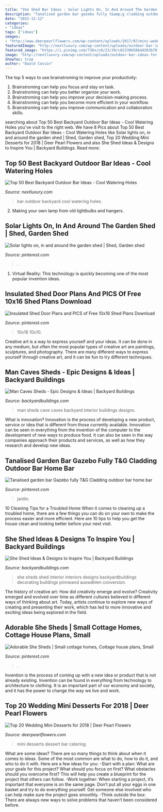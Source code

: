 ```yaml
---
title: "She Shed Bar Ideas : Solar Lights On, In And Around The Garden Shed"
description: "Tanalised garden bar gazebo fully t&amp;g cladding outdoor bar home bar"
date: "2022-12-12"
categories:
- "ideas"
tags: ["ideas"]
images:
- "http://www.deerpearlflowers.com/wp-content/uploads/2017/07/mini-wedding-dessert-bar.jpg"
featuredImage: "http://nextluxury.com/wp-content/uploads/outdoor-bar-ideas-for-backyard.jpg"
featured_image: "https://i.pinimg.com/736x/c0/23/39/c0233965864d263b70f583cf7a806107--home-bar-decor-bar-home.jpg"
image: "http://nextluxury.com/wp-content/uploads/outdoor-bar-ideas-for-backyard.jpg"
ShowToc: true
author: "Ewald Cassin"
---
```



The top 5 ways to use brainstroming to improve your productivity:
1. Brainstroming can help you focus and stay on task.
2. Brainstroming can help you better organize your work.
3. Brainstroming can help you improve your decision-making process.
4. Brainstroming can help you become more efficient in your workflow.
5. Brainstroming can help you improve communication and collaboration skills.

	

		
searching about Top 50 Best Backyard Outdoor Bar Ideas - Cool Watering Holes you've visit to the right web. We have 8 Pics about Top 50 Best Backyard Outdoor Bar Ideas - Cool Watering Holes like Solar lights on, in and around the garden shed | Shed, Garden shed, Top 20 Wedding Mini Desserts for 2018 | Deer Pearl Flowers and also She Shed Ideas &amp; Designs to Inspire You | Backyard Buildings. Read more:
		
    
## Top 50 Best Backyard Outdoor Bar Ideas - Cool Watering Holes

<img loading=lazy src="http://nextluxury.com/wp-content/uploads/outdoor-bar-ideas-for-backyard.jpg" onerror="this.onerror=null;this.src='https://tse3.mm.bing.net/th?id=OIP.T7OXXXOZn1NodqeMY6XzcQAAAA&amp;pid=15.1';" alt="Top 50 Best Backyard Outdoor Bar Ideas - Cool Watering Holes">

_Source: nextluxury.com_

>bar outdoor backyard cool watering holes. 

	

2. Making your own lamp from old lightbulbs and hangers.

    
## Solar Lights On, In And Around The Garden Shed | Shed, Garden Shed

<img loading=lazy src="https://i.pinimg.com/736x/7e/be/14/7ebe14450ba3e92021393d1627e0f12a.jpg" onerror="this.onerror=null;this.src='https://tse2.mm.bing.net/th?id=OIP.2ESLCcWAmvXmPo9ld794cwHaJ3&amp;pid=15.1';" alt="Solar lights on, in and around the garden shed | Shed, Garden shed">

_Source: pinterest.com_

>. 

	

1. Virtual Reality: This technology is quickly becoming one of the most popular invention ideas.

    
## Insulated Shed Door Plans And PICS Of Free 10x16 Shed Plans Download

<img loading=lazy src="https://i.pinimg.com/736x/3e/1e/5f/3e1e5f0ef7cd897bcc763b89c6ab8114.jpg" onerror="this.onerror=null;this.src='https://tse1.mm.bing.net/th?id=OIP.aDGcOL0hKG5bnfF9_9dhRwHaLD&amp;pid=15.1';" alt="Insulated Shed Door Plans and PICS of Free 10x16 Shed Plans Download">

_Source: pinterest.com_

>10x16 10x10. 

	

Creative art is a way to express yourself and your ideas. It can be done in any medium, but often the most popular types of creative art are paintings, sculptures, and photography. There are many different ways to express yourself through creative art, and it can be fun to try different techniques.

    
## Man Caves Sheds - Epic Designs &amp; Ideas | Backyard Buildings

<img loading=lazy src="https://www.backyardbuildings.com/product_images/man-cave-interior-view-4.jpg" onerror="this.onerror=null;this.src='https://tse1.mm.bing.net/th?id=OIP.q4g767peEgNjbMlNB3Uk9AHaGl&amp;pid=15.1';" alt="Man Caves Sheds - Epic Designs &amp; Ideas | Backyard Buildings">

_Source: backyardbuildings.com_

>man sheds cave caves backyard interior buildings designs. 

	

What is innovation?
Innovation is the process of developing a new product, service or idea that is different from those currently available. Innovation can be seen in everything from the invention of the computer to the development of new ways to produce food. It can also be seen in the way companies approach their products and services, as well as how they research and develop new ideas.

    
## Tanalised Garden Bar Gazebo Fully T&amp;G Cladding Outdoor Bar Home Bar

<img loading=lazy src="https://i.pinimg.com/736x/c0/23/39/c0233965864d263b70f583cf7a806107--home-bar-decor-bar-home.jpg" onerror="this.onerror=null;this.src='https://tse1.mm.bing.net/th?id=OIP.xuaSRUUisALJT68JhdCaaAAAAA&amp;pid=15.1';" alt="Tanalised garden bar Gazebo fully T&amp;G Cladding outdoor bar home bar">

_Source: pinterest.com_

>jardin. 

	

10 Cleaning Tips for a Troubled Home
When it comes to cleaning up a troubled home, there are a few things you can do on your own to make the process easier and more efficient. Here are 10 tips to help you get the house clean and looking better before your next visit.

    
## She Shed Ideas &amp; Designs To Inspire You | Backyard Buildings

<img loading=lazy src="https://www.backyardbuildings.com/product_images/she-shed-concept-interior-1.jpg" onerror="this.onerror=null;this.src='https://tse4.mm.bing.net/th?id=OIP.bIe3NYquuq-wHrEvpG_B9QHaJ4&amp;pid=15.1';" alt="She Shed Ideas &amp; Designs to Inspire You | Backyard Buildings">

_Source: backyardbuildings.com_

>she sheds shed interior interiors designs backyardbuildings decorating buildings pinnwand auswählen conversion. 

	

The history of creative art: How did creativity emerge and evolve?
Creativity emerged and evolved over time as different cultures believed in different ways of thinking about art. Today, artists continue to explore new ways of creating and presenting their work, which has led to more innovative and exciting ideas being explored in the field.

    
## Adorable She Sheds | Small Cottage Homes, Cottage House Plans, Small

<img loading=lazy src="https://i.pinimg.com/736x/23/8f/32/238f324e323a3e616c2b971100814e2a.jpg" onerror="this.onerror=null;this.src='https://tse2.mm.bing.net/th?id=OIP.0JmmobDShbHk7PF-3lWAkwHaJ_&amp;pid=15.1';" alt="Adorable She Sheds | Small cottage homes, Cottage house plans, Small">

_Source: pinterest.com_

>. 

	

Invention is the process of coming up with a new idea or product that is not already existing. Invention can be found in everything from technology to architecture to clothing. It is an important part of our economy and society, and it has the power to change the way we live and work.

    
## Top 20 Wedding Mini Desserts For 2018 | Deer Pearl Flowers

<img loading=lazy src="http://www.deerpearlflowers.com/wp-content/uploads/2017/07/mini-wedding-dessert-bar.jpg" onerror="this.onerror=null;this.src='https://tse1.mm.bing.net/th?id=OIP.HgmdD1msfBdACWqg_r6FpwHaLH&amp;pid=15.1';" alt="Top 20 Wedding Mini Desserts for 2018 | Deer Pearl Flowers">

_Source: deerpearlflowers.com_

>mini desserts dessert bar catering. 

	

What are some ideas?
There are so many things to think about when it comes to ideas. Some of the most common are what to do, how to do it, and who to do it with. Here are a few ideas for you: 
-Start with a plan: What are your goals for this project? What should you focus on first? What obstacles should you overcome first? This will help you create a blueprint for the project that others can follow. 
-Work together: When starting a project, it’s important that everyone is on the same page. Don’t put all your eggs in one basket and try to do everything yourself. Get someone else involved who can help make sure the project goes smoothly. 
-Think outside the box: There are always new ways to solve problems that haven’t been considered before.

